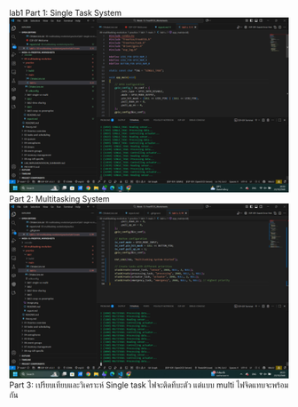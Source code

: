 lab1 
Part 1: Single Task System
![alt text](image.png)
Part 2: Multitasking System
![alt text](image-1.png)
Part 3: เปรียบเทียบและวิเคราะห์
Single task ไฟจะติดทีบะตัว แต่แบบ multi ไฟจิดแทบจะพร้อมกัน